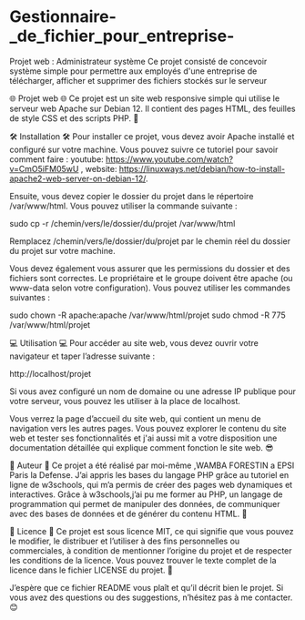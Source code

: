 # Gestionnaire-_de_fichier_pour_entreprise-

Projet web : Administrateur système
Ce projet consisté de concevoir système simple pour permettre aux employés d'une entreprise de télécharger, afficher et supprimer des fichiers stockés sur le serveur

🌐 Projet web 🌐
Ce projet est un site web responsive simple qui utilise le serveur web Apache sur Debian 12. Il contient des pages HTML, des feuilles de style CSS et des scripts PHP. 🚀

🛠 Installation 🛠
Pour installer ce projet, vous devez avoir Apache installé et configuré sur votre machine. Vous pouvez suivre ce tutoriel pour savoir comment faire : youtube: https://www.youtube.com/watch?v=CmO5iFM05wU , website: https://linuxways.net/debian/how-to-install-apache2-web-server-on-debian-12/.

Ensuite, vous devez copier le dossier du projet dans le répertoire /var/www/html. Vous pouvez utiliser la commande suivante :

sudo cp -r /chemin/vers/le/dossier/du/projet /var/www/html

Remplacez /chemin/vers/le/dossier/du/projet par le chemin réel du dossier du projet sur votre machine.

Vous devez également vous assurer que les permissions du dossier et des fichiers sont correctes. Le propriétaire et le groupe doivent être apache (ou www-data selon votre configuration). Vous pouvez utiliser les commandes suivantes :

sudo chown -R apache:apache /var/www/html/projet
sudo chmod -R 775 /var/www/html/projet

💻 Utilisation 💻
Pour accéder au site web, vous devez ouvrir votre navigateur et taper l’adresse suivante :

http://localhost/projet

Si vous avez configuré un nom de domaine ou une adresse IP publique pour votre serveur, vous pouvez les utiliser à la place de localhost.

Vous verrez la page d’accueil du site web, qui contient un menu de navigation vers les autres pages. Vous pouvez explorer le contenu du site web et tester ses fonctionnalités et j'ai aussi mit a votre disposition une documentation détaillée qui explique comment fonction le site web. 😎

👥 Auteur 👥
Ce projet a été réalisé par moi-même ,WAMBA FORESTIN a EPSI Paris la Defense. J’ai appris les bases du langage PHP grâce au tutoriel en ligne de w3schools, qui m’a permis de créer des pages web dynamiques et interactives.
Grâce à w3schools,j’ai pu me former au PHP, un langage de programmation qui permet de manipuler des données, de communiquer avec des bases de données et de générer du contenu HTML. 👏

📄 Licence 📄
Ce projet est sous licence MIT, ce qui signifie que vous pouvez le modifier, le distribuer et l’utiliser à des fins personnelles ou commerciales, à condition de mentionner l’origine du projet et de respecter les conditions de la licence. Vous pouvez trouver le texte complet de la licence dans le fichier LICENSE du projet. 📝

J’espère que ce fichier README vous plaît et qu’il décrit bien le projet. Si vous avez des questions ou des suggestions, n’hésitez pas à me contacter. 😊
